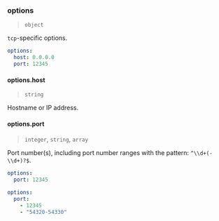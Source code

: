 ### options

> `object`

`tcp`-specific options.

```yaml
options:
  host: 0.0.0.0
  port: 12345
```

#### options.host

> `string`

Hostname or IP address.

#### options.port

> `integer`, `string`, `array`

Port number(s), including port number ranges with the pattern: `^\\d+(-\\d+)?$`.

```yaml
options:
  port: 12345
```

```yaml
options:
  port:
    - 12345
    - "54320-54330"
```
